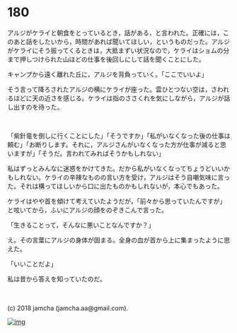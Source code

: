 # 180

アルジがケライと朝食をとっているとき，話がある，と言われた。正確には，このあと話をしたいから，時間があれば聞いてほしい，というものだった。アルジがケライにそう振ってくるときは，大抵まずい状況なので，ケライはショムの分まで押しつけられた山ほどの仕事を後回しにして話を聞くことにした。  

キャンプから遠く離れた丘に，アルジを背負っていく。「ここでいいよ」  

そう言って降ろされたアルジの横にケライが座った。雲ひとつない空は，さわれるほどに天の近さを感じる。ケライは指のささくれを気にしながら，アルジが話し出すのを待った。  

<br>  

「紫針竜を倒しに行くことにした」「そうですか」「私がいなくなった後の仕事は頼む」「お断りします。それに，アルジさんがいなくなった方が仕事が減ると思いますが」「そうだ。言われてみればそうかもしれない」  

私はずっとみんなに迷惑をかけてきた。だから私がいなくなってちょうどいいかもしれない。ケライの辛辣なものの言い方を受け，アルジはそう自嘲気味に言った。それは構ってほしいから口に出たものかもしれないが，本心でもあった。  

ケライはやや首を傾けて考えていたようだが，「前々から思っていたんですが」と呟いてから，ふいにアルジの顔をのぞきこんで言った。  

「生きることって，そんなに悪いことなんですか？」  

え。その言葉にアルジの身体が固まる。全身の血が首から上に集まったように思えた。  

「いいことだよ」  

私は昔から答えを知っていたのだ。  

<br>  
<br>  
(c) 2018 jamcha (jamcha.aa@gmail.com).  

[![img](http://i.creativecommons.org/l/by-nc-sa/4.0/88x31.png)](http://creativecommons.org/licenses/by-nc-sa/4.0/deed)
